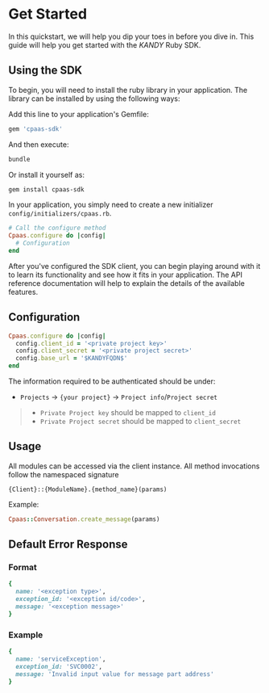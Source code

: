 # Get Started

In this quickstart, we will help you dip your toes in before you dive in. This guide will help you get started with the $KANDY$ Ruby SDK.

## Using the SDK

To begin, you will need to install the ruby library in your application. The library can be installed by using the following ways:

Add this line to your application's Gemfile:

```ruby
gem 'cpaas-sdk'
```

And then execute:

```bash
bundle
```

Or install it yourself as:
```bash
gem install cpaas-sdk
```

In your application, you simply need to create a new initializer `config/initializers/cpaas.rb`.

```ruby
# Call the configure method
Cpaas.configure do |config|
  # Configuration
end
```

After you've configured the SDK client, you can begin playing around with it to learn its functionality and see how it fits in your application. The API reference documentation will help to explain the details of the available features.

## Configuration

```ruby
Cpaas.configure do |config|
  config.client_id = '<private project key>'
  config.client_secret = '<private project secret>'
  config.base_url = '$KANDYFQDN$'
end
```

The information required to be authenticated should be under:

+ `Projects` -> `{your project}` -> `Project info`/`Project secret`

> + `Private Project key` should be mapped to `client_id`
> + `Private Project secret` should be mapped to `client_secret`

## Usage

All modules can be accessed via the client instance. All method invocations follow the namespaced signature

`{Client}::{ModuleName}.{method_name}(params)`

Example:

```ruby
Cpaas::Conversation.create_message(params)
```

## Default Error Response

### Format

```ruby
{
  name: '<exception type>',
  exception_id: '<exception id/code>',
  message: '<exception message>'
}
```

### Example

```ruby
{
  name: 'serviceException',
  exception_id: 'SVC0002',
  message: 'Invalid input value for message part address'
}
```
